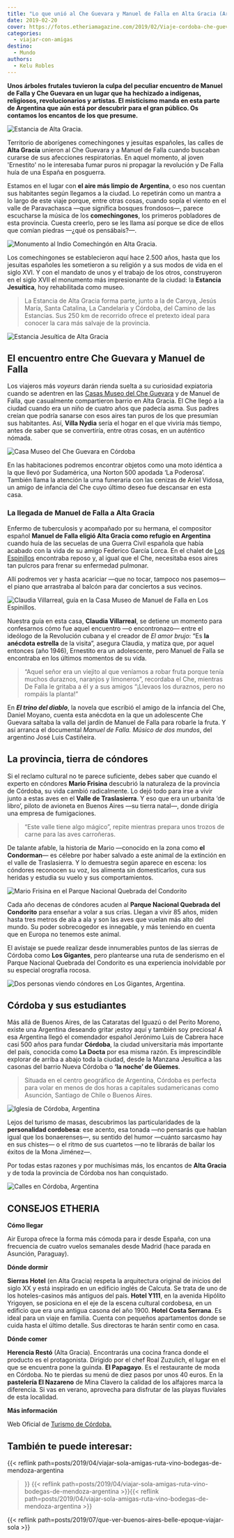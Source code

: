 ```yaml
---
title: "Lo que unió al Che Guevara y Manuel de Falla en Alta Gracia (Argentina)"
date: 2019-02-20
cover: https://fotos.etheriamagazine.com/2019/02/Viaje-cordoba-che-guevara.jpg
categories: 
  - viajar-con-amigas
destino: 
  - Mundo
authors: 
  - Kelu Robles
---
```


**Unos árboles frutales tuvieron la culpa del peculiar encuentro de Manuel de Falla y 
Che Guevara en un lugar que ha hechizado a indígenas, religiosos, revolucionarios y 
artistas. El misticismo manda en esta parte de Argentina que aún está por descubrir para 
el gran público. Os contamos los encantos de los que presume.** 

![Estancia de Alta Gracia.](https://fotos.etheriamagazine.com/2019/02/Viaje-cordoba-che-guevara.jpg "Estancia de Alta Gracia. © Kelu Robles")

Territorio de aborígenes comechingones y jesuitas españoles, las calles de **Alta 
Gracia** unieron al Che Guevara y a Manuel de Falla cuando buscaban curarse de sus 
afecciones respiratorias. En aquel momento, al joven 'Ernestito' no le interesaba fumar 
puros ni propagar la revolución y De Falla huía de una España en posguerra. 

Estamos en el lugar con **el aire más limpio de Argentina**, o eso nos cuentan sus 
habitantes según llegamos a la ciudad. Lo repetirán como un mantra a lo largo de este 
viaje porque, entre otras cosas, cuando sopla el viento en el valle de Paravachasca —que 
significa bosques frondosos—, parece escucharse la música de los **comechingones**, los 
primeros pobladores de esta provincia. Cuesta creerlo, pero se les llama así porque se 
dice de ellos que comían piedras —¿qué os pensábais?—. 

![Monumento al Indio Comechingón en Alta Gracia.](https://fotos.etheriamagazine.com/2019/02/Viaje-cordoba-comechingon.jpg "Monumento al Indio Comechingón en Alta Gracia. © Kelu Robles")

Los comechingones se establecieron aquí hace 2.500 años, hasta que los jesuitas 
españoles les sometieron a su religión y a sus modos de vida en el siglo XVI. Y con el 
mandato de unos y el trabajo de los otros, construyeron en el siglo XVII el monumento 
más impresionante de la ciudad: la **Estancia Jesuítica**, hoy rehabilitada como museo. 

> La Estancia de Alta Gracia forma parte, junto a la de Caroya, Jesús María, Santa 
> Catalina, La Candelaria y Córdoba, del Camino de las Estancias. Sus 250 km de recorrido 
> ofrece el pretexto ideal para conocer la cara más salvaje de la provincia. 

![Estancia Jesuítica de Alta Gracia](https://fotos.etheriamagazine.com/2019/02/Estancia-jesuitica-cordoba-argentina.jpg "La Estancia Jesuítica de Alta Gracia es Bien de Interés Cultural por la UNESCO. © Kelu Robles")

## El encuentro entre Che Guevara y Manuel de Falla

Los viajeros más _voyeurs_ darán rienda suelta a su curiosidad expiatoria cuando se 
adentren en las [Casas Museo del Che 
Guevara](http://altagracia.gob.ar/museo-casa-del-che) y de Manuel de Falla, que 
casualmente compartieron barrio en Alta Gracia. El Che llegó a la ciudad cuando era un 
niño de cuatro años que padecía asma. Sus padres creían que podría sanarse con esos 
aires tan puros de los que presumían sus habitantes. Así, **Villa Nydia** sería el hogar 
en el que viviría más tiempo, antes de saber que se convertiría, entre otras cosas, en 
un auténtico nómada. 

![Casa Museo del Che Guevara en Córdoba](https://fotos.etheriamagazine.com/2019/02/viaje-cordoba-casa-che-guevara.jpg "Villa Nydia, la Casa Museo del Che Guevara © Turismo de Córdoba y su habitación cuando era niño. © K.R.")

En las habitaciones podremos encontrar objetos como una moto idéntica a la que llevó por 
Sudamérica, una Norton 500 apodada ‘La Poderosa’. También llama la atención la urna 
funeraria con las cenizas de Ariel Vidosa, un amigo de infancia del Che cuyo último 
deseo fue descansar en esta casa. 

### La llegada de Manuel de Falla a Alta Gracia

Enfermo de tuberculosis y acompañado por su hermana, el compositor español **Manuel de 
Falla eligió Alta Gracia como refugio en Argentina** cuando huía de las secuelas de una 
Guerra Civil española que había acabado con la vida de su amigo Federico García Lorca. 
En el chalet de [Los Espinillos](http://altagracia.gob.ar/museo-manuel-de-falla) 
encontraba reposo y, al igual que el Che, necesitaba esos aires tan pulcros para frenar 
su enfermedad pulmonar. 

Allí podremos ver y hasta acariciar —que no tocar, tampoco nos pasemos— el piano que 
arrastraba al balcón para dar conciertos a sus vecinos. 

![Claudia Villarreal, guía en la Casa Museo de Manuel de Falla en Los Espinillos.](https://fotos.etheriamagazine.com/2019/02/viaje-cordoba-argentina-los-espinillos.jpg "Claudia Villarreal, guía en la Casa Museo Los Espinillos. © K.R.")

Nuestra guía en esta casa, **Claudia Villarreal**, se detiene un momento para 
confesarnos cómo fue aquel encuentro —o encontronazo— entre el ideólogo de la Revolución 
cubana y el creador de _El amor brujo_: “Es **la anécdota estrella** de la visita”, 
asegura Claudia, y matiza que, por aquel entonces (año 1946), Ernestito era un 
adolescente, pero Manuel de Falla se encontraba en los últimos momentos de su vida. 

> “Aquel señor era un viejito al que veníamos a robar fruta porque tenía muchos duraznos, 
> naranjos y limoneros”, recordaba el Che, mientras De Falla le gritaba a él y a sus 
> amigos “¡Llevaos los duraznos, pero no rompáis la planta!” 

En **_El trino del diablo_**, la novela que escribió el amigo de la infancia del Che, 
Daniel Moyano, cuenta esta anécdota en la que un adolescente Che Guevara saltaba la 
valla del jardín de Manuel de Falla para robarle la fruta. Y así arranca el documental 
_Manuel de Falla. Músico de dos mundos_, del argentino José Luis Castiñeira. 

## La provincia, tierra de cóndores

Si el reclamo cultural no te parece suficiente, debes saber que cuando el experto en 
cóndores **Mario Frisina** descubrió la naturaleza de la provincia de Córdoba, su vida 
cambió radicalmente. Lo dejó todo para irse a vivir junto a estas aves en el **Valle de 
Traslasierra**. Y eso que era un urbanita ‘de libro’, piloto de avioneta en Buenos Aires 
—su tierra natal—, donde dirigía una empresa de fumigaciones. 

> “Este valle tiene algo mágico”, repite mientras prepara unos trozos de carne para las 
> aves carroñeras. 

De talante afable, la historia de Mario —conocido en la zona como **el Condorman**— es 
célebre por haber salvado a este animal de la extinción en el valle de Traslasierra. Y 
lo demuestra según aparece en escena: los cóndores reconocen su voz, los alimenta sin 
domesticarlos, cura sus heridas y estudia su vuelo y sus comportamientos. 

![Mario Frisina en el Parque Nacional Quebrada del Condorito](https://fotos.etheriamagazine.com/2019/02/viaje-cordoba-mario-frisina-1.jpg "Mario Frisina, el ‘Condorman’ del Valle de Traslasierra. © Kelu Robles")

Cada año decenas de cóndores acuden al **Parque Nacional Quebrada del Condorito** para 
enseñar a volar a sus crías. Llegan a vivir 85 años, miden hasta tres metros de ala a 
ala y son las aves que vuelan más alto del mundo. Su poder sobrecogedor es innegable, y 
más teniendo en cuenta que en Europa no tenemos este animal. 

El avistaje se puede realizar desde innumerables puntos de las sierras de Córdoba como 
**Los Gigantes**, pero plantearse una ruta de senderismo en el Parque Nacional Quebrada 
del Condorito es una experiencia inolvidable por su especial orografía rocosa. 

![Dos personas viendo cóndores en Los Gigantes, Argentina.](https://fotos.etheriamagazine.com/2019/02/viaje-altagracia-vista-condores.jpg "Avistaje de aves en Los Gigantes. © Turismo de Córdoba")

## Córdoba y sus estudiantes

Más allá de Buenos Aires, de las Cataratas del Iguazú o del Perito Moreno, existe una 
Argentina deseando gritar ¡estoy aquí y también soy preciosa! A esa Argentina llegó el 
comendador español Jerónimo Luis de Cabrera hace casi 500 años para fundar **Córdoba**, 
la ciudad universitaria más importante del país, conocida como **La Docta** por esa 
misma razón. Es imprescindible explorar de arriba a abajo toda la ciudad, desde la 
Manzana Jesuítica a las casonas del barrio Nueva Córdoba o **‘la noche’ de Güemes**. 

> Situada en el centro geográfico de Argentina, Córdoba es perfecta para volar en menos de 
> dos horas a capitales sudamericanas como Asunción, Santiago de Chile o Buenos Aires. 

![Iglesia de Córdoba, Argentina](https://fotos.etheriamagazine.com/2019/02/viaje-cordoba-manzana-jesuitica.jpg "Córdoba se encuentra a 35 km de Alta Gracia y es la capital de la provincia homónima. © Turismo de Córdoba")

Lejos del turismo de masas, descubrimos las particularidades de la **personalidad 
cordobesa**: ese acento, esa tonada —no pensarás que hablan igual que los bonaerenses—, 
su sentido del humor —cuánto sarcasmo hay en sus chistes— o el ritmo de sus cuartetos 
—no te librarás de bailar los éxitos de la Mona Jiménez—. 

Por todas estas razones y por muchísimas más, los encantos de **Alta Gracia** y de toda 
la provincia de Córdoba nos han conquistado. 

![Calles en Córdoba, Argentina](https://fotos.etheriamagazine.com/2019/02/viaje-cordoba-yrigoyen-guemes.jpg "Avenida Hipólito Yrigoyen, en el barrio Nueva Córdoba, y barrio de Güemes, donde se concentra la vida nocturna cordobesa. © K.R.")

## CONSEJOS ETHERIA

**Cómo llegar** 

Air Europa ofrece la forma más cómoda para ir desde España, con una frecuencia de cuatro 
vuelos semanales desde Madrid (hace parada en Asunción, Paraguay). 

**Dónde dormir** 

**Sierras Hotel** (en Alta Gracia) respeta la arquitectura original de inicios del siglo 
XX y está inspirado en un edificio inglés de Calcuta. Se trata de uno de los 
hoteles-casinos más antiguos del país. **Hotel Y111**, en la avenida Hipólito Yrigoyen, 
se posiciona en el eje de la escena cultural cordobesa, en un edificio que era una 
antigua casona del año 1900. **Hotel Costa Serrana**. Es ideal para un viaje en familia. 
Cuenta con pequeños apartamentos donde se cuida hasta el último detalle. Sus directoras 
te harán sentir como en casa. 

**Dónde comer** 

**Herencia Restó** (Alta Gracia). Encontrarás una cocina franca donde el producto es el 
protagonista. Dirigido por el chef Roal Zuzulich, el lugar en el que se encuentra pone 
la guinda. **El Papagayo**. Es el restaurante de moda en Córdoba. No te pierdas su menú 
de diez pasos por unos 40 euros. En la **pastelería El Nazareno** de Mina Clavero la 
calidad de los alfajores marca la diferencia. Si vas en verano, aprovecha para disfrutar 
de las playas fluviales de esta localidad. 

**Más información** 

Web Oficial de [Turismo de Córdoba.](http://www.cordobaturismo.gov.ar) 

## También te puede interesar:

{{< reflink path=posts/2019/04/viajar-sola-amigas-ruta-vino-bodegas-de-mendoza-argentina 
>}} {{< reflink 
path=posts/2019/04/viajar-sola-amigas-ruta-vino-bodegas-de-mendoza-argentina >}}{{< 
reflink path=posts/2019/04/viajar-sola-amigas-ruta-vino-bodegas-de-mendoza-argentina >}} 

{{< reflink path=posts/2019/07/que-ver-buenos-aires-belle-epoque-viajar-sola >}}
